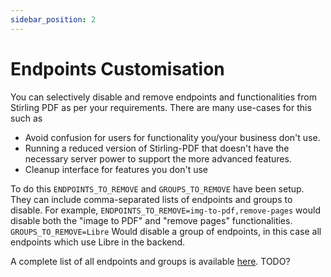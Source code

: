 ```yaml
---
sidebar_position: 2
---
```

# Endpoints Customisation

You can selectively disable and remove endpoints and functionalities from Stirling PDF as per your requirements.
There are many use-cases for this such as 
- Avoid confusion for users for functionality you/your business don't use. 
- Running a reduced version of Stirling-PDF that doesn't have the necessary server power to support the more advanced features.
- Cleanup interface for features you don't use


To do this `ENDPOINTS_TO_REMOVE` and `GROUPS_TO_REMOVE` have been setup. 
They can include comma-separated lists of endpoints and groups to disable. For example, `ENDPOINTS_TO_REMOVE=img-to-pdf,remove-pages` would disable both the "image to PDF" and "remove pages" functionalities.
`GROUPS_TO_REMOVE=Libre` Would disable a group of endpoints, in this case all endpoints which use Libre in the backend.

A complete list of all endpoints and groups is available [here](https://github.com/Frooodle/Stirling-PDF/blob/main/groups.md).
TODO?